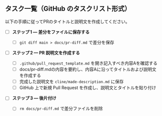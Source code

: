 ## タスク一覧（GitHub のタスクリスト形式）

以下の手順に従ってPRのタイトルと説明文を作成してください。

- [ ] **ステップ 1 — 差分をファイルに保存する**

  - [ ] `git diff main > docs/pr-diff.md` で差分を保存

- [ ] **ステップ 2 — PR 説明文を作成する**

  - [ ] `.github/pull_request_template.md` を開き記入すべき内容Aを確認する
  - [ ] docs/pr-diff.mdの内容を要約し、内容Aに沿ってタイトルおよび説明文を作成する
  - [ ] 完成した説明文を `cline/made-description.md` に保存
  - [ ] GitHub 上で新規 Pull Request を作成し、説明文とタイトルを貼り付け

- [ ] **ステップ 3 — 後片付け**
  - [ ] `rm docs/pr-diff.md` で差分ファイルを削除
